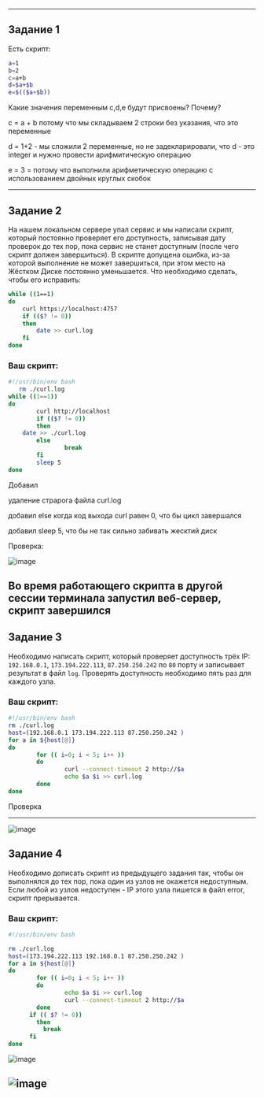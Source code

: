 
------

## Задание 1

Есть скрипт:
```bash
a=1
b=2
c=a+b
d=$a+$b
e=$(($a+$b))
```

Какие значения переменным c,d,e будут присвоены? Почему?

c = a + b потому что мы складываем 2 строки без указания, что это переменные

d = 1+2 - мы сложили 2 переменные, но не задекларировали, что d - это integer и нужно провести арифмитическую операцию 

e = 3 = потому что выполнили арифметическую операцию с использованием двойных круглых скобок

----

## Задание 2

На нашем локальном сервере упал сервис и мы написали скрипт, который постоянно проверяет его доступность, записывая дату проверок до тех пор, пока сервис не станет доступным (после чего скрипт должен завершиться). В скрипте допущена ошибка, из-за которой выполнение не может завершиться, при этом место на Жёстком Диске постоянно уменьшается. Что необходимо сделать, чтобы его исправить:
```bash
while ((1==1)
do
	curl https://localhost:4757
	if (($? != 0))
	then
		date >> curl.log
	fi
done
```

### Ваш скрипт:
```bash
#!/usr/bin/env bash
   rm ./curl.log
while ((1==1))
do
        curl http://localhost
        if (($? != 0))     
        then       
	date >> ./curl.log              
        else     
                break               
        fi       
        sleep 5       
done
```
Добавил 

   удаление страрога файла curl.log
   
   добавил else когда код выхода curl равен 0, что бы цикл завершался
   
   добавил sleep 5, что бы не так сильно забивать жесктий диск

Проверка:

![image](https://user-images.githubusercontent.com/42189764/208249425-be135448-1bde-4672-96c3-f40e546795e9.png)

Во время работающего скрипта в другой сессии терминала запустил веб-сервер, скрипт завершился
---

## Задание 3

Необходимо написать скрипт, который проверяет доступность трёх IP: `192.168.0.1`, `173.194.222.113`, `87.250.250.242` по `80` порту и записывает результат в файл `log`. Проверять доступность необходимо пять раз для каждого узла.

### Ваш скрипт:
```bash
#!/usr/bin/env bash
rm ./curl.log
host=(192.168.0.1 173.194.222.113 87.250.250.242 )
for a in ${host[@]}
do
        for (( i=0; i < 5; i++ ))      
        do        
                curl --connect-timeout 2 http://$a                
                echo $a $i >> curl.log               
        done
done
```
Проверка 



---
![image](https://user-images.githubusercontent.com/42189764/208253748-65f4f01e-2bc4-4edc-803c-5dd2db5ccdce.png)
## Задание 4

Необходимо дописать скрипт из предыдущего задания так, чтобы он выполнялся до тех пор, пока один из узлов не окажется недоступным. Если любой из узлов недоступен - IP этого узла пишется в файл error, скрипт прерывается.

### Ваш скрипт:
```bash
#!/usr/bin/env bash

rm ./curl.log
host=(173.194.222.113 192.168.0.1 87.250.250.242 )
for a in ${host[@]}
do
        for (( i=0; i < 5; i++ ))     
        do     
                echo $a $i >> curl.log              
                curl --connect-timeout 2 http://$a
        done    
      if (( $? != 0))
        then  
          break     
      fi   
done
```
![image](https://user-images.githubusercontent.com/42189764/208254107-5f160a06-12ff-4c40-a4e2-adbe9f4aa3ee.png)

![image](https://user-images.githubusercontent.com/42189764/208254122-34f59d1b-28b6-430a-82bc-ab2a3d7dfb66.png)
----

